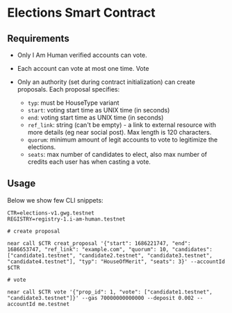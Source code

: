 # Elections Smart Contract

## Requirements

- Only I Am Human verified accounts can vote.
- Each account can vote at most one time. Vote
- Only an authority (set during contract initialization) can create proposals. Each proposal specifies:

  - `typ`: must be HouseType variant
  - `start`: voting start time as UNIX time (in seconds)
  - `end`: voting start time as UNIX time (in seconds)
  - `ref_link`: string (can't be empty) - a link to external resource with more details (eg near social post). Max length is 120 characters.
  - `quorum`: minimum amount of legit accounts to vote to legitimize the elections.
  - `seats`: max number of candidates to elect, also max number of credits each user has when casting a vote.

## Usage

Below we show few CLI snippets:

```shell
CTR=elections-v1.gwg.testnet
REGISTRY=registry-1.i-am-human.testnet

# create proposal

near call $CTR creat_proposal '{"start": 1686221747, "end": 1686653747, "ref_link": "example.com", "quorum": 10, "candidates": ["candidate1.testnet", "candidate2.testnet", "candidate3.testnet", "candidate4.testnet"], "typ": "HouseOfMerit", "seats": 3}' --accountId $CTR

# vote

near call $CTR vote '{"prop_id": 1, "vote": ["candidate1.testnet", "candidate3.testnet"]}' --gas 70000000000000 --deposit 0.002 --accountId me.testnet
```
